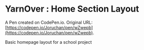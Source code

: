 # YarnOver : Home Section Layout

A Pen created on CodePen.io. Original URL: [https://codepen.io/Joruchan/pen/wZwepb](https://codepen.io/Joruchan/pen/wZwepb).

Basic homepage layout for a school project
